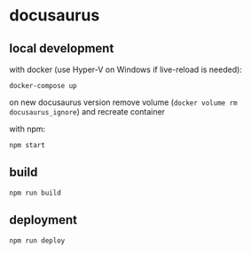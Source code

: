 # docusaurus

## local development

with docker (use Hyper-V on Windows if live-reload is needed):

```
docker-compose up
```

on new docusaurus version remove volume (`docker volume rm docusaurus_ignore`) and recreate container

with npm:

```
npm start
```

## build

```
npm run build
```

## deployment

```
npm run deploy
```